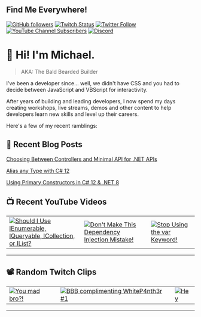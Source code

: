 ## Find Me Everywhere!

[![GitHub followers](https://img.shields.io/github/followers/michaeljolley?style=social)](https://github.com/michaeljolley) [![Twitch Status](https://img.shields.io/twitch/status/baldbeardedbuilder?style=social)](https://twitch.tv/baldbeardedbuilder) [![Twitter Follow](https://img.shields.io/twitter/follow/michaeljolley?style=social)](https://twitter.com/michaeljolley) [![YouTube Channel Subscribers](https://img.shields.io/youtube/channel/subscribers/UCn2FoDbv_veJB_UbrF93_jw?style=social)](https://youtube.com/baldbeardedbuilder) [![Discord](https://img.shields.io/discord/565665509350178827)](https://discord.gg/XSG7HJm)

# 👋 Hi! I'm Michael.

> AKA: The Bald Bearded Builder

I've been a developer since... well, we didn't have CSS and you had to decide between JavaScript and VBScript for interactivity.

After years of building and leading developers, I now spend my days creating workshops, live streams, demos and other content to help developers learn new skills and level up their careers.

Here's a few of my recent ramblings:

## 📝 Recent Blog Posts


[Choosing Between Controllers and Minimal API for .NET APIs](https:&#x2F;&#x2F;baldbeardedbuilder.com&#x2F;blog&#x2F;choosing-between-dotnet-controllers-and-minimal-apis&#x2F;)


[Alias any Type with C# 12](https:&#x2F;&#x2F;baldbeardedbuilder.com&#x2F;blog&#x2F;alias-any-type-in-csharp-12&#x2F;)


[Using Primary Constructors in C# 12 &amp; .NET 8](https:&#x2F;&#x2F;baldbeardedbuilder.com&#x2F;blog&#x2F;primary-constructors-in-csharp-12-dotnet&#x2F;)


## 📺 Recent YouTube Videos

<table>
  <tr>
    <td>
      <a href="https://www.youtube.com/watch?v=159lzdcz3cU" target="_blank">
        <img style="align=center" src="https://i2.ytimg.com/vi/159lzdcz3cU/mqdefault.jpg" alt="Should I Use IEnumerable, IQueryable, ICollection, or IList?"/>
      </a>
    </td>
    <td>
      <a href="https://www.youtube.com/watch?v=4YcSDHCttLg" target="_blank">
        <img style="align=center" src="https://i2.ytimg.com/vi/4YcSDHCttLg/mqdefault.jpg" alt="Don&#39;t Make This Dependency Injection Mistake!"/>
      </a>
    </td>
    <td>
      <a href="https://www.youtube.com/watch?v=jqG5hYArC_Q" target="_blank">
        <img style="align=center" src="https://i2.ytimg.com/vi/jqG5hYArC_Q/mqdefault.jpg" alt="Stop Using the var Keyword!"/>
      </a>
    </td>
  </tr>
</table>

---

## 📽️ Random Twitch Clips

<table>
  <tr>
    <td>
      <a href="https://clips.twitch.tv/SlipperyInterestingDeerAMPTropPunch" target="_blank">
        <img src="https://clips-media-assets2.twitch.tv/AT-cm%7C902884640-preview-480x272.jpg" alt="You mad bro?!"/>
      </a>
    </td>
    <td>
      <a href="https://clips.twitch.tv/HilariousExcitedStarlingSuperVinlin" target="_blank">
        <img src="https://clips-media-assets2.twitch.tv/AT-cm%7C844828340-preview-480x272.jpg" alt="BBB complimenting WhiteP4nth3r #1"/>
      </a>
    </td>
    <td>
      <a href="https://clips.twitch.tv/RudeSmallZucchiniBIRB" target="_blank">
        <img src="https://clips-media-assets2.twitch.tv/AT-cm%7C776983357-preview-480x272.jpg" alt="Hey"/>
      </a>
    </td>
  </tr>
</table>

---
